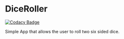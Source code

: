 # DiceRoller
[![Codacy Badge](https://app.codacy.com/project/badge/Grade/4eec167c67da4a47a0a08e1503763c73)](https://www.codacy.com/manual/escuSerban/DiceRoller?utm_source=github.com&amp;utm_medium=referral&amp;utm_content=escuSerban/DiceRoller&amp;utm_campaign=Badge_Grade)

Simple App that allows the user to roll two six sided dice.
